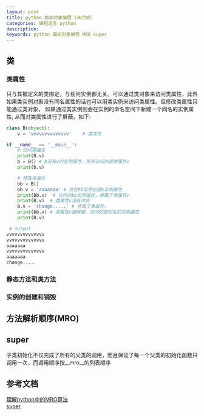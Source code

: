 ```yaml
---
layout: post
title: python 面向对象编程 (未完成)
categories: 编程语言 python
description: 
keywords: python 面向对象编程 MRO super
---
```


## 类
### 类属性
只与其被定义的类绑定，与任何实例都无关。可以通过类对象来访问类属性，此外如果类实例对象没有同名属性的话也可以用类实例来访问类属性。但修改类属性只能通过类对象，
如果通过类实例则会在实例的命名空间下新建一个同名的实例属性, 从而对类属性进行了屏蔽。如下:
~~~ python
class B(object):
    v = 'vvvvvvvvvvvvvv'	# 类属性

if __name__ == '__main__':
	# 访问类属性
    print(B.v)
    b = B() # b没有v的实例属性，所用访问的是类属性v
    print(b.v)

    # 修改类属性
    bb = B()
    bb.v = 'aaaaaaa' # 会在bb实例创建v实例属性
    print(bb.v)  # 访问的bb实例属性，屏蔽了类属性v
    print(B.v)  # 类属性v没有改变
    B.v = 'change.....' # 修改了类属性，
    print(bb.v) # 类属性v被屏蔽，访问的是同名的实例属性
    print(B.v)

 # output
vvvvvvvvvvvvvv
vvvvvvvvvvvvvv
aaaaaaa
vvvvvvvvvvvvvv
aaaaaaa
change.....
~~~

### 静态方法和类方法

### 实例的创建和销毁


## 方法解析顺序(MRO)

## super
子类初始化不仅完成了所有的父类的调用，而且保证了每一个父类的初始化函数只调用一次，而调用顺序按__mro__的列表顺序


## 参考文档
[理解python中的MRO算法](http://python.jobbole.com/85685/)    
[super](https://rhettinger.wordpress.com/2011/05/26/super-considered-super/)


